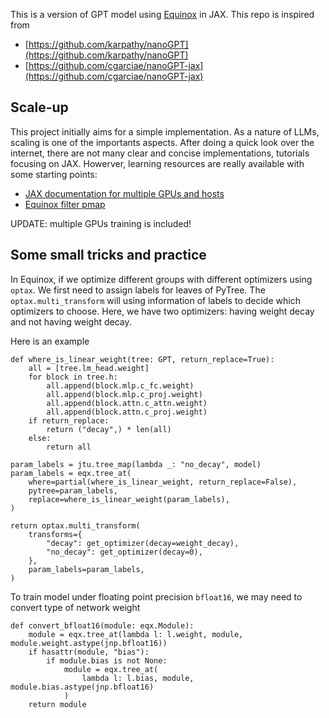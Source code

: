 
This is a version of GPT model using [Equinox](https://github.com/patrick-kidger/equinox) in JAX. This repo is inspired from

- [https://github.com/karpathy/nanoGPT](https://github.com/karpathy/nanoGPT)
- [https://github.com/cgarciae/nanoGPT-jax](https://github.com/cgarciae/nanoGPT-jax)

## Scale-up

This project initially aims for a simple implementation. As a nature of LLMs, scaling is one of the importants aspects. After doing a quick look over the internet, there are not many clear and concise implementations, tutorials focusing on JAX. Howerver, learning resources are really available with some starting points:

- [JAX documentation for multiple GPUs and hosts](https://jax.readthedocs.io/en/latest/multi_process.html)
- [Equinox filter pmap](https://docs.kidger.site/equinox/api/filtering/transformations/#equinox.filter_pmap)


UPDATE: multiple GPUs training is included! 

## Some small tricks and practice

In Equinox, if we optimize different groups with different optimizers using `optax`. We first need to assign labels for leaves of PyTree. The `optax.multi_transform` will using information of labels to decide which optimizers to choose. Here, we have two optimizers: having weight decay and not having weight decay.

Here is an example
```
def where_is_linear_weight(tree: GPT, return_replace=True):
    all = [tree.lm_head.weight]
    for block in tree.h:
        all.append(block.mlp.c_fc.weight)
        all.append(block.mlp.c_proj.weight)
        all.append(block.attn.c_attn.weight)
        all.append(block.attn.c_proj.weight)
    if return_replace:
        return ("decay",) * len(all)
    else:
        return all

param_labels = jtu.tree_map(lambda _: "no_decay", model)
param_labels = eqx.tree_at(
    where=partial(where_is_linear_weight, return_replace=False),
    pytree=param_labels,
    replace=where_is_linear_weight(param_labels),
)

return optax.multi_transform(
    transforms={
        "decay": get_optimizer(decay=weight_decay),
        "no_decay": get_optimizer(decay=0),
    },
    param_labels=param_labels,
)
```

To train model under floating point precision `bfloat16`, we may need to convert type of network weight

```
def convert_bfloat16(module: eqx.Module):
    module = eqx.tree_at(lambda l: l.weight, module, module.weight.astype(jnp.bfloat16))
    if hasattr(module, "bias"):
        if module.bias is not None:
            module = eqx.tree_at(
                lambda l: l.bias, module, module.bias.astype(jnp.bfloat16)
            )
    return module
```